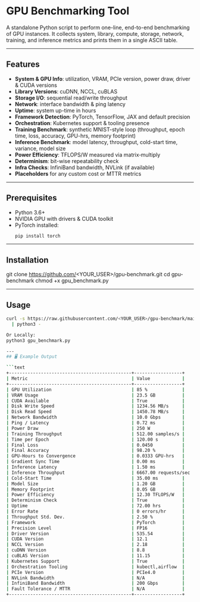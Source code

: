 # GPU Benchmarking Tool

A standalone Python script to perform one-line, end-to-end benchmarking of GPU instances. It collects system, library, compute, storage, network, training, and inference metrics and prints them in a single ASCII table.

---

## Features

- **System & GPU Info**: utilization, VRAM, PCIe version, power draw, driver & CUDA versions  
- **Library Versions**: cuDNN, NCCL, cuBLAS  
- **Storage I/O**: sequential read/write throughput  
- **Network**: interface bandwidth & ping latency  
- **Uptime**: system up-time in hours  
- **Framework Detection**: PyTorch, TensorFlow, JAX and default precision  
- **Orchestration**: Kubernetes support & tooling presence  
- **Training Benchmark**: synthetic MNIST-style loop (throughput, epoch time, loss, accuracy, GPU-hrs, memory footprint)  
- **Inference Benchmark**: model latency, throughput, cold-start time, variance, model size  
- **Power Efficiency**: TFLOPS/W measured via matrix‐multiply  
- **Determinism**: bit-wise repeatability check  
- **Infra Checks**: InfiniBand bandwidth, NVLink (if available)  
- **Placeholders** for any custom cost or MTTR metrics  

---

## Prerequisites

- Python 3.6+  
- NVIDIA GPU with drivers & CUDA toolkit  
- PyTorch installed:  
  ```bash
  pip install torch

---

## Installation

git clone https://github.com/<YOUR_USER>/gpu-benchmark.git
cd gpu-benchmark
chmod +x gpu_benchmark.py

---

## Usage

```bash
curl -s https://raw.githubusercontent.com/<YOUR_USER>/gpu-benchmark/main/gpu_benchmark.py \
  | python3 -

Or Locally:
python3 gpu_benchmark.py

---
## 🖥️ Example Output

```text
+----------------------------------------------+------------------+
| Metric                                       | Value            |
+----------------------------------------------+------------------+
| GPU Utilization                              | 85 %             |
| VRAM Usage                                   | 23.5 GB          |
| CUDA Available                               | True             |
| Disk Write Speed                             | 1234.56 MB/s     |
| Disk Read Speed                              | 1450.78 MB/s     |
| Network Bandwidth                            | 10.0 Gbps        |
| Ping / Latency                               | 0.72 ms          |
| Power Draw                                   | 250 W            |
| Training Throughput                          | 512.00 samples/s |
| Time per Epoch                               | 120.00 s         |
| Final Loss                                   | 0.0450           |
| Final Accuracy                               | 98.20 %          |
| GPU-Hours to Convergence                     | 0.0333 GPU-hrs   |
| Gradient Sync Time                           | 0.00 ms          |
| Inference Latency                            | 1.50 ms          |
| Inference Throughput                         | 6667.00 requests/sec |
| Cold-Start Time                              | 35.00 ms         |
| Model Size                                   | 1.20 GB          |
| Memory Footprint                             | 0.05 GB          |
| Power Efficiency                             | 12.30 TFLOPS/W   |
| Determinism Check                            | True             |
| Uptime                                       | 72.00 hrs        |
| Error Rate                                   | 0 errors/hr      |
| Throughput Std. Dev.                         | 2.50 %           |
| Framework                                    | PyTorch          |
| Precision Level                              | FP16             |
| Driver Version                               | 535.54           |
| CUDA Version                                 | 12.1             |
| NCCL Version                                 | 2.18             |
| cuDNN Version                                | 8.8              |
| cuBLAS Version                               | 11.15            |
| Kubernetes Support                           | True             |
| Orchestration Tooling                        | kubectl,airflow  |
| PCIe Version                                 | PCIe4.0          |
| NVLink Bandwidth                             | N/A              |
| InfiniBand Bandwidth                         | 200 Gbps         |
| Fault Tolerance / MTTR                       | N/A              |
+----------------------------------------------+------------------+
